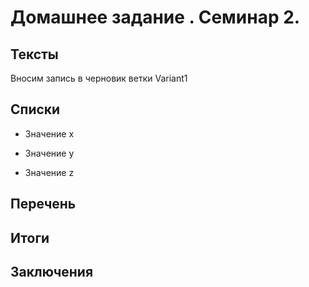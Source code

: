 # Домашнее задание . Семинар 2.

## Тексты

Вносим запись в черновик ветки Variant1

## Списки

* Значение x

* Значение y

* Значение z

## Перечень

## Итоги

## Заключения